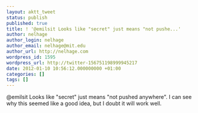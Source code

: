 ```yaml
---
layout: aktt_tweet
status: publish
published: true
title: ! '@emilsit Looks like "secret" just means "not pushe...'
author: nelhage
author_login: nelhage
author_email: nelhage@mit.edu
author_url: http://nelhage.com
wordpress_id: 1595
wordpress_url: http://twitter-156751198999945217
date: 2012-01-10 10:56:12.000000000 +01:00
categories: []
tags: []
---
```

@emilsit Looks like "secret" just means "not pushed anywhere". I can see why this seemed like a good idea, but I doubt it will work well.
